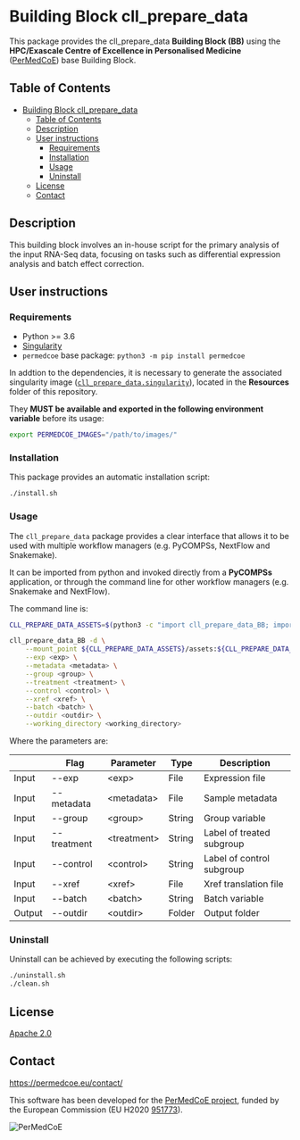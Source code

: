 # Building Block cll_prepare_data

This package provides the cll_prepare_data **Building Block (BB)** using the **HPC/Exascale Centre of Excellence in Personalised Medicine**
([PerMedCoE](https://permedcoe.eu/)) base Building Block.

## Table of Contents

- [Building Block cll\_prepare\_data](#building-block-cll_prepare_data)
  - [Table of Contents](#table-of-contents)
  - [Description](#description)
  - [User instructions](#user-instructions)
    - [Requirements](#requirements)
    - [Installation](#installation)
    - [Usage](#usage)
    - [Uninstall](#uninstall)
  - [License](#license)
  - [Contact](#contact)

## Description

This building block involves an in-house script for the primary analysis of the input RNA-Seq data, focusing on tasks such as differential expression analysis and batch effect correction.

## User instructions

### Requirements

- Python >= 3.6
- [Singularity](https://singularity.lbl.gov/docs-installation)
- `permedcoe` base package: `python3 -m pip install permedcoe`

In addtion to the dependencies, it is necessary to generate the associated
singularity image ([`cll_prepare_data.singularity`](../Resources/images/cll_prepare_data.singularity)),
located in the **Resources** folder of this repository.

They **MUST be available and exported in the following environment variable**
before its usage:

```bash
export PERMEDCOE_IMAGES="/path/to/images/"
```

### Installation

This package provides an automatic installation script:

```bash
./install.sh
```

### Usage

The `cll_prepare_data` package provides a clear interface that allows
it to be used with multiple workflow managers (e.g. PyCOMPSs, NextFlow and
Snakemake).

It can be imported from python and invoked directly from a **PyCOMPSs**
application, or through the command line for other workflow managers
(e.g. Snakemake and NextFlow).

The command line is:

```bash
CLL_PREPARE_DATA_ASSETS=$(python3 -c "import cll_prepare_data_BB; import os; print(os.path.dirname(cll_prepare_data_BB.__file__))")

cll_prepare_data_BB -d \
    --mount_point ${CLL_PREPARE_DATA_ASSETS}/assets:${CLL_PREPARE_DATA_ASSETS}/assets,<working_directory>:<working_directory> \
    --exp <exp> \
    --metadata <metadata> \
    --group <group> \
    --treatment <treatment> \
    --control <control> \
    --xref <xref> \
    --batch <batch> \
    --outdir <outdir> \
    --working_directory <working_directory>
```

Where the parameters are:

|        | Flag        | Parameter    | Type   | Description               |
|--------|-------------|--------------|--------|---------------------------|
| Input  | --exp       | \<exp>       | File   | Expression file           |
| Input  | --metadata  | \<metadata>  | File   | Sample metadata           |
| Input  | --group     | \<group>     | String | Group variable            |
| Input  | --treatment | \<treatment> | String | Label of treated subgroup |
| Input  | --control   | \<control>   | String | Label of control subgroup |
| Input  | --xref      | \<xref>      | File   | Xref translation file     |
| Input  | --batch     | \<batch>     | String | Batch variable            |
| Output | --outdir    | \<outdir>    | Folder | Output folder             |


### Uninstall

Uninstall can be achieved by executing the following scripts:

```bash
./uninstall.sh
./clean.sh
```

## License

[Apache 2.0](https://www.apache.org/licenses/LICENSE-2.0)

## Contact

<https://permedcoe.eu/contact/>

This software has been developed for the [PerMedCoE project](https://permedcoe.eu/), funded by the European Commission (EU H2020 [951773](https://cordis.europa.eu/project/id/951773)).

![](https://permedcoe.eu/wp-content/uploads/2020/11/logo_1.png "PerMedCoE")
